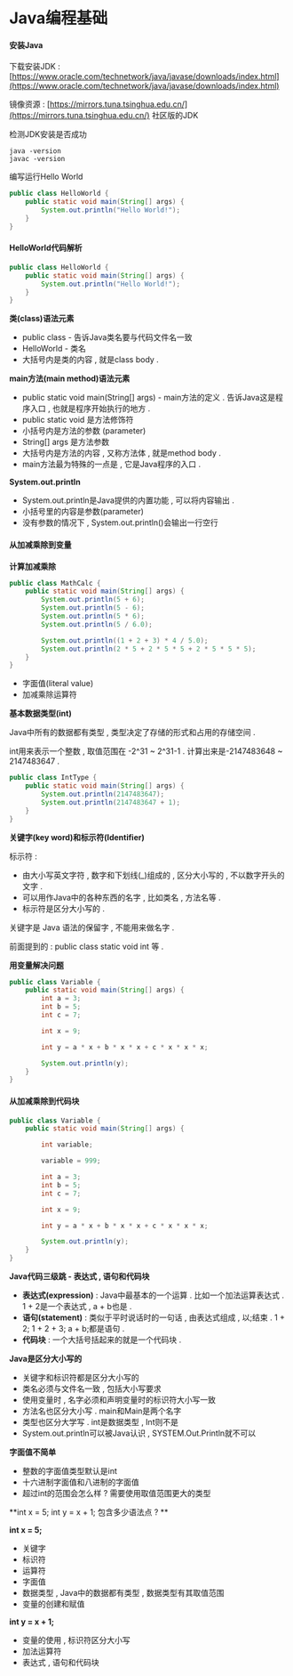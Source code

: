 # Java编程基础

#### 安装Java

下载安装JDK : [https://www.oracle.com/technetwork/java/javase/downloads/index.html](https://www.oracle.com/technetwork/java/javase/downloads/index.html)

镜像资源 : [https://mirrors.tuna.tsinghua.edu.cn/](https://mirrors.tuna.tsinghua.edu.cn/) 社区版的JDK

检测JDK安装是否成功

```
java -version
javac -version
```

编写运行Hello World

```java
public class HelloWorld {
    public static void main(String[] args) {
        System.out.println("Hello World!");
    }
}
```

#### HelloWorld代码解析

```java
public class HelloWorld {
    public static void main(String[] args) {
        System.out.println("Hello World!");
    }
}
```

**类\(class\)语法元素**

* public class - 告诉Java类名要与代码文件名一致
* HelloWorld - 类名
* 大括号内是类的内容 , 就是class body . 

**main方法\(main method\)语法元素**

* public static void main\(String\[\] args\) - main方法的定义 . 告诉Java这是程序入口 , 也就是程序开始执行的地方 . 
* public static void 是方法修饰符
* 小括号内是方法的参数 \(parameter\)
* String\[\] args 是方法参数
* 大括号内是方法的内容 , 又称方法体 , 就是method body . 
* main方法最为特殊的一点是 , 它是Java程序的入口 . 

**System.out.println**

* System.out.println是Java提供的内置功能 , 可以将内容输出 . 
* 小括号里的内容是参数\(parameter\)
* 没有参数的情况下 , System.out.println\(\)会输出一行空行

#### 从加减乘除到变量

**计算加减乘除**

```java
public class MathCalc {
    public static void main(String[] args) {
        System.out.println(5 + 6);
        System.out.println(5 - 6);
        System.out.println(5 * 6);
        System.out.println(5 / 6.0);

        System.out.println((1 + 2 + 3) * 4 / 5.0);
        System.out.println(2 * 5 + 2 * 5 * 5 + 2 * 5 * 5 * 5);
    }
}
```

* 字面值\(literal value\)
* 加减乘除运算符

**基本数据类型\(int\)**

Java中所有的数据都有类型 , 类型决定了存储的形式和占用的存储空间 .

int用来表示一个整数 , 取值范围在 -2^31 ~ 2^31-1 . 计算出来是-2147483648 ~ 2147483647 .

```java
public class IntType {
    public static void main(String[] args) {
        System.out.println(2147483647);
        System.out.println(2147483647 + 1);
    }
}
```

**关键字\(key word\)和标示符\(Identifier\)**

标示符 :

* 由大小写英文字符 , 数字和下划线\(\_\)组成的 , 区分大小写的 , 不以数字开头的文字 . 
* 可以用作Java中的各种东西的名字 , 比如类名 , 方法名等 . 
* 标示符是区分大小写的 . 

关键字是 Java 语法的保留字 , 不能用来做名字 .

前面提到的 : public class static void int 等 .

**用变量解决问题**

```java
public class Variable {
    public static void main(String[] args) {
        int a = 3;
        int b = 5;
        int c = 7;

        int x = 9;

        int y = a * x + b * x * x + c * x * x * x;

        System.out.println(y);
    }
}
```

#### 从加减乘除到代码块

```java
public class Variable {
    public static void main(String[] args) {

        int variable;

        variable = 999;

        int a = 3;
        int b = 5;
        int c = 7;

        int x = 9;

        int y = a * x + b * x * x + c * x * x * x;

        System.out.println(y);
    }
}
```

**Java代码三级跳 - 表达式 , 语句和代码块**

* **表达式\(expression\)** : Java中最基本的一个运算 . 比如一个加法运算表达式 . 1 + 2是一个表达式 , a + b也是 . 
* **语句\(statement\)** : 类似于平时说话时的一句话 , 由表达式组成 , 以;结束 . 1 + 2; 1 + 2 + 3; a + b;都是语句 . 
* **代码块** : 一个大括号括起来的就是一个代码块 . 

**Java是区分大小写的**

* 关键字和标识符都是区分大小写的
* 类名必须与文件名一致 , 包括大小写要求
* 使用变量时 , 名字必须和声明变量时的标识符大小写一致
* 方法名也区分大小写 . main和Main是两个名字
* 类型也区分大学写 . int是数据类型 , Int则不是
* System.out.println可以被Java认识 , SYSTEM.Out.Println就不可以

**字面值不简单**

* 整数的字面值类型默认是int
* 十六进制字面值和八进制的字面值
* 超过int的范围会怎么样 ? 需要使用取值范围更大的类型

**int x = 5; int y = x + 1; 包含多少语法点 ? **

**int x = 5;**

* 关键字
* 标识符
* 运算符
* 字面值
* 数据类型 , Java中的数据都有类型 , 数据类型有其取值范围
* 变量的创建和赋值

**int y = x + 1;**

* 变量的使用 , 标识符区分大小写
* 加法运算符
* 表达式 , 语句和代码块



